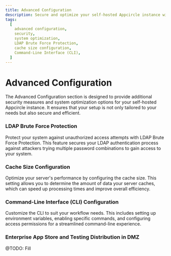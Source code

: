 ```yaml
---
title: Advanced Configuration
description: Secure and optimize your self-hosted Appcircle instance with advanced configuration settings. Learn how to enable LDAP Brute Force Protection, configure cache size, and customize the Command-Line Interface (CLI).
tags:
  [
    advanced configuration,
    security,
    system optimization,
    LDAP Brute Force Protection,
    cache size configuration,
    Command-Line Interface (CLI),
  ]
---
```


# Advanced Configuration

The Advanced Configuration section is designed to provide additional security measures and system optimization options for your self-hosted Appcircle instance. It ensures that your setup is not only tailored to your needs but also secure and efficient.

### LDAP Brute Force Protection

Protect your system against unauthorized access attempts with LDAP Brute Force Protection. This feature secures your LDAP authentication process against attackers trying multiple password combinations to gain access to your system.

### Cache Size Configuration

Optimize your server's performance by configuring the cache size. This setting allows you to determine the amount of data your server caches, which can speed up processing times and improve overall efficiency.

### Command-Line Interface (CLI) Configuration

Customize the CLI to suit your workflow needs. This includes setting up environment variables, enabling specific commands, and configuring access permissions for a streamlined command-line experience.

### Enterprise App Store and Testing Distribution in DMZ

@TODO: Fill